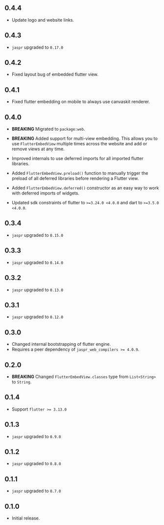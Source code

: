 ## 0.4.4

- Update logo and website links.

## 0.4.3

- `jaspr` upgraded to `0.17.0`

## 0.4.2

- Fixed layout bug of embedded flutter view.

## 0.4.1

- Fixed flutter embedding on mobile to always use canvaskit renderer.

## 0.4.0

- **BREAKING** Migrated to `package:web`.
- **BREAKING** Added support for multi-view embedding. This allows you to use `FlutterEmbedView` multiple times across
  the website and add or remove views at any time.

- Improved internals to use deferred imports for all imported flutter libraries.
- Added `FlutterEmbedView.preload()` function to manually trigger the preload of all deferred libraries before rendering
  a Flutter view.
- Added `FlutterEmbedView.deferred()` constructor as an easy way to work with deferred imports of widgets.

- Updated sdk constraints of flutter to `>=3.24.0 <4.0.0` and dart to `>=3.5.0 <4.0.0`.

## 0.3.4

- `jaspr` upgraded to `0.15.0`

## 0.3.3

- `jaspr` upgraded to `0.14.0`

## 0.3.2

- `jaspr` upgraded to `0.13.0`

## 0.3.1

- `jaspr` upgraded to `0.12.0`

## 0.3.0

- Changed internal bootstrapping of flutter engine.
- Requires a peer dependency of `jaspr_web_compilers >= 4.0.9`.

## 0.2.0

- **BREAKING** Changed `FlutterEmbedView.classes` type from `List<String>` to `String`.

## 0.1.4

- Support `flutter >= 3.13.0`

## 0.1.3

- `jaspr` upgraded to `0.9.0`

## 0.1.2

- `jaspr` upgraded to `0.8.0`

## 0.1.1

- `jaspr` upgraded to `0.7.0`

## 0.1.0

- Initial release.
